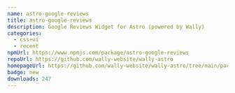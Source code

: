 ```yaml
---
name: astro-google-reviews
title: astro-google-reviews
description: Google Reviews Widget for Astro (powered by Wally)
categories:
  - css+ui
  - recent
npmUrl: https://www.npmjs.com/package/astro-google-reviews
repoUrl: https://github.com/wally-website/wally-astro
homepageUrl: https://github.com/wally-website/wally-astro/tree/main/packages/astro-google-reviews#readme
badge: new
downloads: 247
---
```

